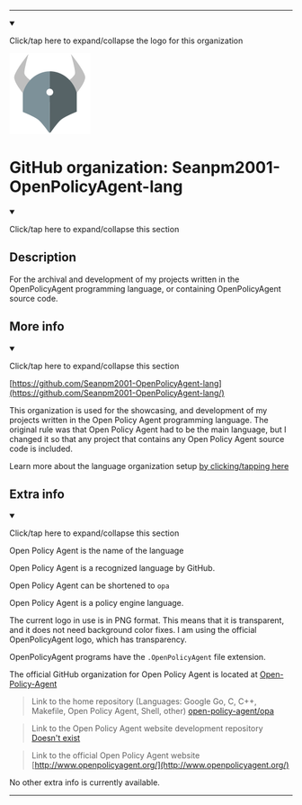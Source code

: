 
***

<!--
<details><summary><p>Click/tap here to expand/collapse the unused square logo for this project</p></summary>

![OpenPolicyAgent.jpeg failed to load. The file may be missing or corrupt. Check the file path for errors first.](/AdditionalInfo/2/Seanpm2001-OpenPolicyAgent-lang/OpenPolicyAgent.jpeg)

</details>
!-->

<!--
<details open><summary><p>Click/tap here to expand/collapse the full resolution (vector) logo for this project</p></summary>

![ failed to load. The file may be missing or corrupt. Check the file path for errors first.](/AdditionalInfo/2/Seanpm2001-AL-lang-lang/ML_logo.svg)

</details>

<details><summary><p>Click/tap here to expand/collapse the non-vector (raster) logo for this project</p></summary>
!-->

</details>

<details open><summary><p lang="en">Click/tap here to expand/collapse the logo for this organization</p></summary>

![OpenPolicyAgent-Logo.png failed to load. The file may be missing or corrupt. Check the file path for errors first.](/AdditionalInfo/2/Seanpm2001-OpenPolicyAgent-lang/OpenPolicyAgent-Logo.png)

</details>

<!--
</details>
!-->

# GitHub organization: Seanpm2001-OpenPolicyAgent-lang

<details open><summary><p lang="en">Click/tap here to expand/collapse this section</p></summary>

## Description

For the archival and development of my projects written in the OpenPolicyAgent programming language, or containing OpenPolicyAgent source code.

</details>

## More info

<details open><summary><p lang="en">Click/tap here to expand/collapse this section</p></summary>

[https://github.com/Seanpm2001-OpenPolicyAgent-lang](https://github.com/Seanpm2001-OpenPolicyAgent-lang/)

This organization is used for the showcasing, and development of my projects written in the Open Policy Agent programming language. The original rule was that Open Policy Agent had to be the main language, but I changed it so that any project that contains any Open Policy Agent source code is included.

Learn more about the language organization setup [by clicking/tapping here](/AdditionalInfo/LanguageOrgs/README.md)

</details>

## Extra info

<details open><summary><p lang="en">Click/tap here to expand/collapse this section</p></summary>

Open Policy Agent is the name of the language

Open Policy Agent is a recognized language by GitHub.

Open Policy Agent can be shortened to `opa`

Open Policy Agent is a policy engine language.

The current logo in use is in PNG format. This means that it is transparent, and it does not need background color fixes. I am using the official OpenPolicyAgent logo, which has transparency.

OpenPolicyAgent programs have the `.OpenPolicyAgent` file extension.

The official GitHub organization for Open Policy Agent is located at [Open-Policy-Agent](https://github.com/Open-Policy-Agent/)

> Link to the home repository (Languages: Google Go, C, C++, Makefile, Open Policy Agent, Shell, other) [open-policy-agent/opa](https://github.com/open-policy-agent/opa)

> Link to the Open Policy Agent website development repository [Doesn't exist](https://github.com)

> Link to the official Open Policy Agent website [http://www.openpolicyagent.org/](http://www.openpolicyagent.org/)

<!-- I currently cannot figure out what file extension OpenPolicyAgent programs use. !-->

<!-- The logo currently in use is in GIF format, but is not animated.!-->

<!--I don't know what OpenPolicyAgent-lang stands for, in the sense of programming languages. !-->

No other extra info is currently available.

</details>

***

